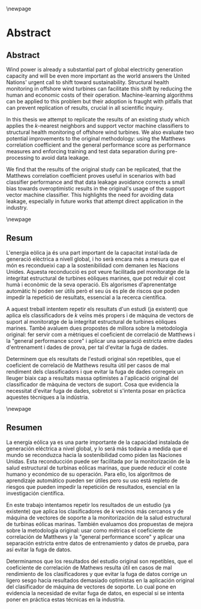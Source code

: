 \newpage
# Abstract
## Abstract
Wind power is already a substantial part of global electricity generation capacity and will be even more important as the world answers the United Nations' urgent call to shift toward sustainability. Structural health monitoring in offshore wind turbines can facilitate this shift by reducing the human and economic costs of their operation. Machine-learning algorithms can be applied to this problem but their adoption is fraught with pitfalls that can prevent replication of results, crucial in all scientific inquiry.

In this thesis we attempt to replicate the results of an existing study which applies the _k_-nearest neighbors and support vector machine classifiers to structural health monitoring of offshore wind turbines. We also evaluate two potential improvements to the original methodology: using the Matthews correlation coefficient and the general performance score as performance measures and enforcing training and test data separation during pre-processing to avoid data leakage.

We find that the results of the original study can be replicated, that the Matthews correlation coefficient proves useful in scenarios with bad classifier performance and that data leakage avoidance corrects a small bias towards overoptimistic results in the original's usage of the support vector machine classifier. This highlights the need for avoiding data leakage, especially in future works that attempt direct application in the industry.

\newpage
## Resum
L'energia eòlica ja és una part important de la capacitat instal·lada de generació elèctrica a nivell global, i ho serà encara més a mesura que el món es recondueixi cap a la sostenibilidad com demanen les Nacions Unides. Aquesta reconducció es pot veure facilitada pel monitoratge de la integritat estructural de turbines eòliques marines, que pot reduir el cost humà i econòmic de la seva operació. Els algorismes d'aprenentatge automàtic hi poden ser útils però el seu ús és ple de riscos que poden impedir la repetició de resultats, essencial a la recerca científica.

A aquest treball intentem repetir els resultats d'un estudi (ja existent) que aplica els classificadors de _k_ veïns més propers i de màquina de vectors de suport al monitoratge de la integritat estructural de turbines eòliques marines. També avaluem dues propostes de millora sobre la metodologia original: fer servir com a mètriques el coeficient de correlació de Matthews i la "general performance score" i aplicar una separació estricta entre dades d'entrenament i dades de prova, per tal d'evitar la fuga de dades.

Determinem que els resultats de l'estudi original són repetibles, que el coeficient de correlació de Matthews resulta útil per casos de mal rendiment dels classificadors i que evitar la fuga de dades corregeix un lleuger biaix cap a resultats massa optimistes a l'aplicació original del classificador de màquina de vectors de suport. Cosa que evidencia la necessitat d'evitar fuga de dades, sobretot si s'intenta posar en pràctica aquestes tècniques a la indústria.

\newpage
## Resumen
La energía eólica ya es una parte importante de la capacidad instalada de generación eléctrica a nivel global, y lo será más todavía a medida que el mundo se reconduzca hacia la sostenibilidad como piden las Naciones Unidas. Esta reconducción puede ser facilitada por la monitorización de la salud estructural de turbinas eólicas marinas, que puede reducir el coste humano y económico de su operación. Para ello, los algoritmos de aprendizaje automático pueden ser útiles pero su uso está repleto de riesgos que pueden impedir la repetición de resultados, esencial en la investigación científica.

En este trabajo intentamos repetir los resultados de un estudio (ya existente) que aplica los clasificadores de _k_ vecinos más cercanos y de máquina de vectores de soporte a la monitorización de la salud estructural de turbinas eólicas marinas. También evaluamos dos propuestas de mejora sobre la metodología original: usar como métricas el coeficiente de correlación de Matthews y la "general performance score" y aplicar una separación estricta entre datos de entrenamiento y datos de prueba, para así evitar la fuga de datos.

Determinamos que los resultados del estudio original son repetibles, que el coeficiente de correlación de Mathews resulta útil en casos de mal rendimiento de los clasificadores y que evitar la fuga de datos corrige un ligero sesgo hacia resultados demasiado optimistas en la aplicación original del clasificador de máquina de vectores de soporte. Lo cual pone en evidencia la necesidad de evitar fuga de datos, en especial si se intenta poner en práctica estas técnicas en la industria.
